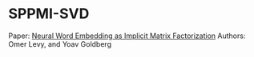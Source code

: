 # SPPMI-SVD
Paper: [Neural Word Embedding as Implicit Matrix Factorization](https://papers.nips.cc/paper/5477-neural-word-embedding-as-implicit-matrix-factorization.pdf)
Authors: Omer Levy, and Yoav Goldberg
